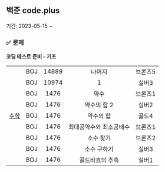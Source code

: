 ## 백준 code.plus
기간: 2023-05-15 ~

### ✅ 문제
**코딩 테스트 준비 - 기초**

<table>
    <tr style="text-align: center">
        <td rowspan="9"><a href="https://www.acmicpc.net/workbook/view/9370">수학</td>
        <td>BOJ</td><td>14889</td><td>나머지</td><td>브론즈5</td>
    </tr>
    <tr style="text-align: center">
        <td>BOJ</td><td>10974</td><td>1</td><td>실버3</td>
    </tr>
    <tr style="text-align: center">
        <td>BOJ</td><td>1476</td><td>약수</td><td>브론즈1</td>
    </tr>
    <tr style="text-align: center">
        <td>BOJ</td><td>1476</td><td>약수의 합 2</td><td>실버2</td>
    </tr>
    <tr style="text-align: center">
        <td>BOJ</td><td>1476</td><td>약수의 합</td><td>골드4</td>
    </tr>
     <tr style="text-align: center">
        <td>BOJ</td><td>1476</td><td>최대공약수와 최소공배수</td><td>브론즈1</td>
    </tr>
     <tr style="text-align: center">
        <td>BOJ</td><td>1476</td><td>소수 찾기</td><td>브론즈2</td>
    </tr>
     <tr style="text-align: center">
        <td>BOJ</td><td>1476</td><td>소수 구하기</td><td>실버3</td>
    </tr>
     <tr style="text-align: center">
        <td>BOJ</td><td>1476</td><td>골드바흐의 추측</td><td>실버1</td>
    </tr>
</table>
